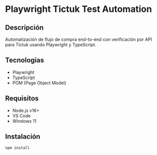 # Playwright Tictuk Test Automation

## Descripción
Automatización de flujo de compra end-to-end con verificación por API para Tictuk usando Playwright y TypeScript.

## Tecnologías
- Playwright
- TypeScript
- POM (Page Object Model)

## Requisitos
- Node.js v16+
- VS Code
- Windows 11

## Instalación

```bash
npm install
